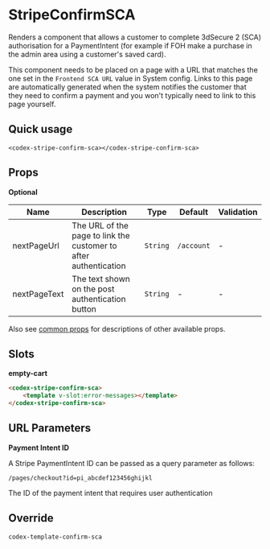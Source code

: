 # StripeConfirmSCA

Renders a component that allows a customer to complete 3dSecure 2 (SCA) authorisation for a PaymentIntent (for example if FOH make a purchase in the admin area using a customer's saved card).

This component needs to be placed on a page with a URL that matches the one set in the `Frontend SCA URL` value in System config.  Links to this page are automatically generated when the system notifies the customer that they need to confirm a payment and you won't typically need to link to this page yourself.


## Quick usage

```vue
<codex-stripe-confirm-sca></codex-stripe-confirm-sca>
```

## Props

**Optional**

| Name | Description | Type | Default | Validation |
| - | - | - | - | - |
| nextPageUrl | The URL of the page to link the customer to after authentication | `String` | `/account` | - |
| nextPageText | The text shown on the post authentication button | `String` | - | - |

Also see [common props](./shared/CommonProps.md) for descriptions of other available props.


## Slots

**empty-cart**

```html
<codex-stripe-confirm-sca>
	<template v-slot:error-messages></template>
</codex-stripe-confirm-sca>
```



## URL Parameters

**Payment Intent ID**

A Stripe PaymentIntent ID can be passed as a query parameter as follows:

`/pages/checkout?id=pi_abcdef123456ghijkl`

The ID of the payment intent that requires user authentication

## Override

`
codex-template-confirm-sca
`
